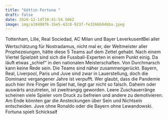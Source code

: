 ```yaml
---
title: "Göttin Fortuna "
draft: false
date: 2020-12-14T10:41:54.506Z
image: img/a18408f6-1be5-42c8-9237-fe3266b04bba.jpeg
---
```

Tottenham, Lille, Real Sociedad, AC Milan und Bayer Leverkusen❗️Bei aller Wertschätzung für Nostradamus, nicht mal er, der Weltmeister aller Prophezeiungen, hätte diese 5 Teams auf dem Zettel gehabt. Nach einem Viertel Spielzeit sind sich die Fussball-Experten in einem Punkt einig. Da läuft etwas „schief“ in den nationalen Meisterschaften. Von Durchmarsch kann keine Rede sein. Die Teams sind näher zusammengerückt. Bayern, Real, Liverpool, Paris und Juve  sind zwar in Lauerstellung, doch die Dominanz vergangener Jahre ist verpufft. Wer glaubt, dass die Pandemie auch hier ihre Finger im Spiel hat, liegt gar nicht so falsch. Daheim oder auswärts anzutreten, ist zweitrangig geworden. Leere Zuschauerränge scheinen viele Spieler vom Druck zu befreien und andere zu demotivieren. Am Ende könnten gar die Ansteckungen über Sein und Nichtsein entscheiden. Juve ohne Ronaldo oder die Bayern ohne Lewandowski. Fortuna spielt Schicksal❗️